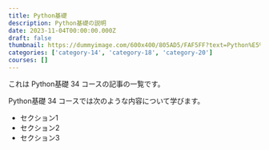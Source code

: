 ```yaml
---
title: Python基礎
description: Python基礎の説明
date: 2023-11-04T00:00:00.000Z
draft: false
thumbnail: https://dummyimage.com/600x400/805AD5/FAF5FF?text=Python%E5%9F%BA%E7%A4%8E
categories: ['category-14', 'category-18', 'category-20']
courses: []
---
```


これは Python基礎 34 コースの記事の一覧です。

  Python基礎 34 コースでは次のような内容について学びます。

  - セクション1
  - セクション2
  - セクション3